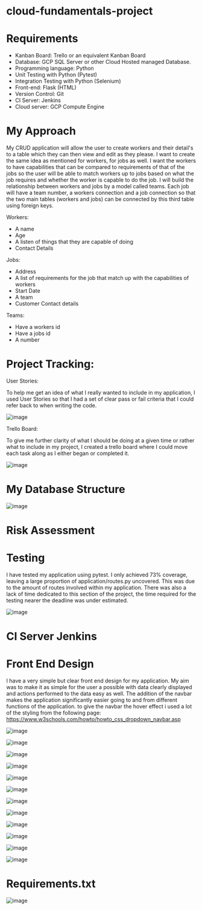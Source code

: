 # cloud-fundamentals-project

# Requirements

- Kanban Board: Trello or an equivalent Kanban Board
- Database: GCP SQL Server or other Cloud Hosted managed Database.
- Programming language: Python
- Unit Testing with Python (Pytest)
- Integration Testing with Python (Selenium)
- Front-end: Flask (HTML)
- Version Control: Git
- CI Server: Jenkins
- Cloud server: GCP Compute Engine

# My Approach

My CRUD application will allow the user to create workers and their detail's to a table which they can then view and edit as they please. I want to create the same idea as mentioned for workers, for jobs as well. I want the workers to have capabilities that can be compared to requirements of that of the jobs so the user will be able to match workers up to jobs based on what the job requires and whether the worker is capable to do the job. I will build the relationship between workers and jobs by a model called teams. Each job will have a team number, a workers connection and a job connection so that the two main tables (workers and jobs) can be connected by this third table using foreign keys.

Workers:
- A name
- Age
- A listen of things that they are capable of doing
- Contact Details

Jobs:
- Address
- A list of requirements for the job that match up with the capabilities of workers
- Start Date
- A team
- Customer Contact details

Teams:
- Have a workers id
- Have a jobs id
- A number 


# Project Tracking:
User Stories:

To help me get an idea of what I really wanted to include in my application, I used User Stories so that I had a set of clear pass or fail criteria that I could refer back to when writing the code.

![image](https://user-images.githubusercontent.com/80106830/111926916-a86f4200-8aa6-11eb-9e6c-55651897a1ae.png)


Trello Board:

To give me further clarity of what I should be doing at a given time or rather what to include in my project, I created a trello board where I could move each task along as I either began or completed it.


![image](https://user-images.githubusercontent.com/80106830/111927254-094b4a00-8aa8-11eb-9473-5ed353b17fc0.png)



# My Database Structure
![image](https://user-images.githubusercontent.com/80106830/111928127-ae672200-8aaa-11eb-973c-dac452e5b25d.png)


# Risk Assessment

# Testing

I have tested my application using pytest. I only achieved 73% coverage, leaving a large proportion of application/routes.py uncovered. This was due to the amount of routes involved within my application. There was also a lack of time dedicated to this section of the project, the time required for the testing nearer the deadline was under estimated.

![image](https://user-images.githubusercontent.com/80106830/111929471-4d414d80-8aae-11eb-99cf-9a6b585cdcfd.png)


# CI Server Jenkins









# Front End Design
I have a very simple but clear front end design for my application. My aim was to make it as simple for the user a possible with data clearly displayed and actions performed to the data easy as well. The addition of the navbar makes the application significantly easier going to and from different functions of the application. to give the navbar the hover effect i used a lot of the styling from the following page: https://www.w3schools.com/howto/howto_css_dropdown_navbar.asp


![image](https://user-images.githubusercontent.com/80106830/111923142-99cc5f00-8a95-11eb-8445-de80df4416ad.png)


![image](https://user-images.githubusercontent.com/80106830/111923160-c08a9580-8a95-11eb-9775-86654a1de5c7.png)


![image](https://user-images.githubusercontent.com/80106830/111923648-1102f280-8a98-11eb-88dd-d817b4825be6.png)


![image](https://user-images.githubusercontent.com/80106830/111923668-24ae5900-8a98-11eb-843c-c4fc0feaeecc.png)


![image](https://user-images.githubusercontent.com/80106830/111923713-5f17f600-8a98-11eb-9b43-650265bef0c5.png)


![image](https://user-images.githubusercontent.com/80106830/111923729-6fc86c00-8a98-11eb-9644-1608806b590c.png)


![image](https://user-images.githubusercontent.com/80106830/111923749-8a024a00-8a98-11eb-8dc6-5d39af4bac2d.png)


![image](https://user-images.githubusercontent.com/80106830/111923772-af8f5380-8a98-11eb-81fd-a405eefa8df5.png)


![image](https://user-images.githubusercontent.com/80106830/111923796-cb92f500-8a98-11eb-9c98-85c87a35c7b8.png)


![image](https://user-images.githubusercontent.com/80106830/111923809-e36a7900-8a98-11eb-9e09-1714f45bff0f.png)


![image](https://user-images.githubusercontent.com/80106830/111924248-6c82af80-8a9b-11eb-8462-35653c5c8fe4.png)


![image](https://user-images.githubusercontent.com/80106830/111923924-9f2ba880-8a99-11eb-8068-3588c8390975.png)


# Requirements.txt
![image](https://user-images.githubusercontent.com/80106830/111922721-3b9e7c80-8a93-11eb-9c49-09774ff570da.png)


 
